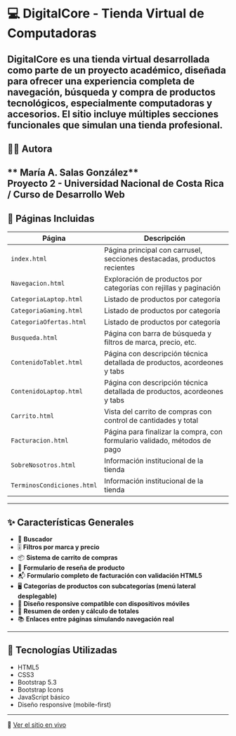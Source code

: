 # 💻 DigitalCore - Tienda Virtual de Computadoras

**DigitalCore** es una tienda virtual desarrollada como parte de un proyecto académico, diseñada para ofrecer una experiencia completa de navegación, búsqueda y compra de productos tecnológicos, especialmente computadoras y accesorios. El sitio incluye múltiples secciones funcionales que simulan una tienda profesional.
---

## 🧑‍💻 Autora

** María A. Salas González**   
Proyecto 2 - Universidad Nacional de Costa Rica / Curso de Desarrollo Web  
---

## 📄 Páginas Incluidas

| Página                    | Descripción                                                                 |
|----------------------     |-----------------------------------------------------------------------------|
| `index.html`              | Página principal con carrusel, secciones destacadas, productos recientes    |
| `Navegacion.html`         | Exploración de productos por categorías con rejillas y paginación           |
| `CategoriaLaptop.html`    | Listado de productos por categoría                                          |
| `CategoriaGaming.html`    | Listado de productos por categoría                                          |
| `CategoriaOfertas.html`   | Listado de productos por categoría                                          |
| `Busqueda.html`           | Página con barra de búsqueda y filtros de marca, precio, etc.               |
| `ContenidoTablet.html`    | Página con descripción técnica detallada de productos, acordeones y tabs    |
| `ContenidoLaptop.html`    | Página con descripción técnica detallada de productos, acordeones y tabs    |
| `Carrito.html`            | Vista del carrito de compras con control de cantidades y total              |
| `Facturacion.html`        | Página para finalizar la compra, con formulario validado, métodos de pago   |
| `SobreNosotros.html`      | Información institucional de la tienda                                      |
| `TerminosCondiciones.html`| Información institucional de la tienda                                      |


---

## ✨ Características Generales

- 🔎 **Buscador**
- 🎚️  **Filtros por marca y precio**
- 📦 **Sistema de carrito de compras**
- 📝 **Formulario de reseña de producto**
- 📬 **Formulario completo de facturación con validación HTML5**
- 🖥️ **Categorías de productos con subcategorías (menú lateral desplegable)**
- 📱  **Diseño responsive compatible con dispositivos móviles**
- 🧾 **Resumen de orden y cálculo de totales**
- 📚 **Enlaces entre páginas simulando navegación real**

---

## 🧰 Tecnologías Utilizadas

- HTML5
- CSS3
- Bootstrap 5.3
- Bootstrap Icons
- JavaScript básico
- Diseño responsive (mobile-first)

---

🔗 [Ver el sitio en vivo]()